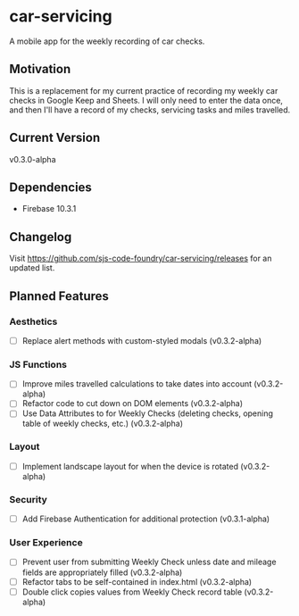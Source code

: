 # car-servicing
A mobile app for the weekly recording of car checks.
## Motivation
This is a replacement for my current practice of recording my weekly car checks in Google Keep and Sheets.  I will only need to enter the data once, and then I'll have a record of my checks, servicing tasks and miles travelled.
## Current Version
v0.3.0-alpha
## Dependencies
- Firebase 10.3.1
## Changelog
Visit https://github.com/sjs-code-foundry/car-servicing/releases for an updated list.
## Planned Features
### Aesthetics
- [ ] Replace alert methods with custom-styled modals (v0.3.2-alpha)
### JS Functions
- [ ] Improve miles travelled calculations to take dates into account (v0.3.2-alpha)
- [ ] Refactor code to cut down on DOM elements (v0.3.2-alpha)
- [ ] Use Data Attributes to for Weekly Checks (deleting checks, opening table of weekly checks, etc.) (v0.3.2-alpha)
### Layout
- [ ] Implement landscape layout for when the device is rotated (v0.3.2-alpha)
### Security
- [ ] Add Firebase Authentication for additional protection (v0.3.1-alpha)
### User Experience
- [ ] Prevent user from submitting Weekly Check unless date and mileage fields are appropriately filled (v0.3.2-alpha)
- [ ] Refactor tabs to be self-contained in index.html (v0.3.2-alpha)
- [ ] Double click copies values from Weekly Check record table (v0.3.2-alpha)

